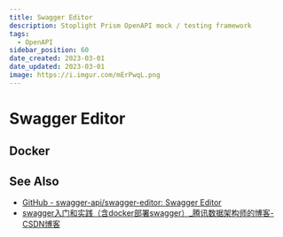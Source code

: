 ```yaml
---
title: Swagger Editor
description: Stoplight Prism OpenAPI mock / testing framework
tags:
  - OpenAPI
sidebar_position: 60
date_created: 2023-03-01
date_updated: 2023-03-01
image: https://i.imgur.com/mErPwqL.png
---
```


Swagger Editor
==============


Docker
------



See Also
--------

- [GitHub - swagger-api/swagger-editor: Swagger Editor](https://github.com/swagger-api/swagger-editor)
- [swagger入门和实践（含docker部署swagger）_腾讯数据架构师的博客-CSDN博客](https://blog.csdn.net/luanpeng825485697/article/details/82819977)
